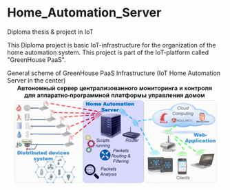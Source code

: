 # Home_Automation_Server
Diploma thesis &amp; project in IoT

This Diploma project is basic IoT-infrastructure for the organization of the home automation system. This project is part of the IoT-platform called "GreenHouse PaaS".

General scheme of GreenHouse PaaS Infrastructure (IoT Home Automation Server in the center)
![Image alt](https://github.com/DmitriyFromBSUIR/Home_Automation_Server/raw/master/Diploma_Thesis/GreenHouse_PaaS.png)
